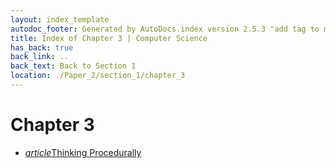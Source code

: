```yaml
---
layout: index_template
autodoc_footer: Generated by AutoDocs.index version 2.5.3 "add tag to make &lt;base&gt; work" ⓒ Starwort, 2020
title: Index of Chapter 3 | Computer Science
has_back: true
back_link: ..
back_text: Back to Section 1
location: ./Paper_2/section_1/chapter_3
---
```


# **Chapter 3**

- <a href='./thinking_procedurally.html'><i title='MD file' class="material-icons">article</i>Thinking Procedurally</a>
